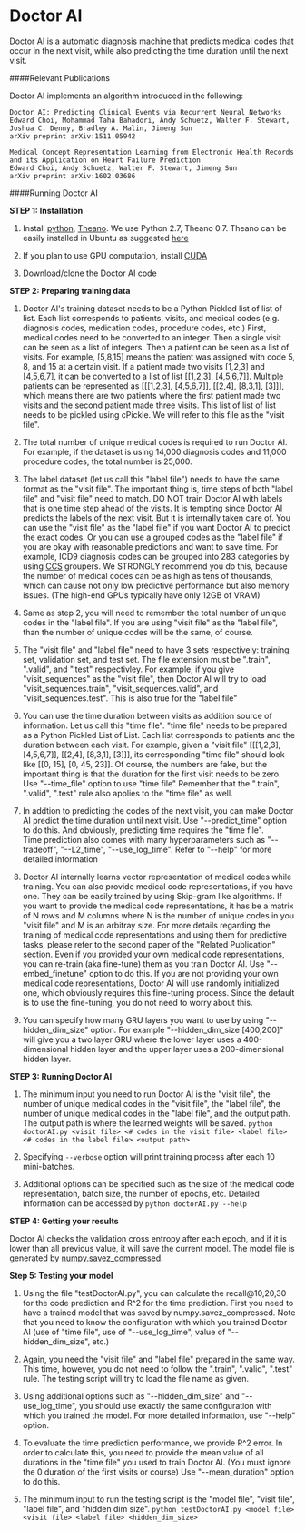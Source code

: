 Doctor AI
=========================================

Doctor AI is a automatic diagnosis machine that predicts medical codes that occur in the next visit, while also predicting the time duration until the next visit.

####Relevant Publications

Doctor AI implements an algorithm introduced in the following:

	Doctor AI: Predicting Clinical Events via Recurrent Neural Networks
	Edward Choi, Mohammad Taha Bahadori, Andy Schuetz, Walter F. Stewart, Joshua C. Denny, Bradley A. Malin, Jimeng Sun
	arXiv preprint arXiv:1511.05942
	
	Medical Concept Representation Learning from Electronic Health Records and its Application on Heart Failure Prediction
	Edward Choi, Andy Schuetz, Walter F. Stewart, Jimeng Sun
	arXiv preprint arXiv:1602.03686

####Running Doctor AI

**STEP 1: Installation**  

1. Install [python](https://www.python.org/), [Theano](http://deeplearning.net/software/theano/index.html). We use Python 2.7, Theano 0.7. Theano can be easily installed in Ubuntu as suggested [here](http://deeplearning.net/software/theano/install_ubuntu.html#install-ubuntu)

2. If you plan to use GPU computation, install [CUDA](https://developer.nvidia.com/cuda-downloads)

3. Download/clone the Doctor AI code  

**STEP 2: Preparing training data**  

1. Doctor AI's training dataset needs to be a Python Pickled list of list of list. Each list corresponds to patients, visits, and medical codes (e.g. diagnosis codes, medication codes, procedure codes, etc.)
First, medical codes need to be converted to an integer. Then a single visit can be seen as a list of integers. Then a patient can be seen as a list of visits.
For example, [5,8,15] means the patient was assigned with code 5, 8, and 15 at a certain visit. 
If a patient made two visits [1,2,3] and [4,5,6,7], it can be converted to a list of list [[1,2,3], [4,5,6,7]]. 
Multiple patients can be represented as [[[1,2,3], [4,5,6,7]], [[2,4], [8,3,1], [3]]], which means there are two patients where the first patient made two visits and the second patient made three visits. 
This list of list of list needs to be pickled using cPickle. We will refer to this file as the "visit file".

2. The total number of unique medical codes is required to run Doctor AI.
For example, if the dataset is using 14,000 diagnosis codes and 11,000 procedure codes, the total number is 25,000. 

3. The label dataset (let us call this "label file") needs to have the same format as the "visit file".
The important thing is, time steps of both "label file" and "visit file" need to match. DO NOT train Doctor AI with labels that is one time step ahead of the visits. It is tempting since Doctor AI predicts the labels of the next visit. But it is internally taken care of.
You can use the "visit file" as the "label file" if you want Doctor AI to predict the exact codes. 
Or you can use a grouped codes as the "label file" if you are okay with reasonable predictions and want to save time. 
For example, ICD9 diagnosis codes can be grouped into 283 categories by using [CCS](https://www.hcup-us.ahrq.gov/toolssoftware/ccs/ccs.jsp) groupers. 
We STRONGLY recommend you do this, because the number of medical codes can be as high as tens of thousands, 
which can cause not only low predictive performance but also memory issues. (The high-end GPUs typically have only 12GB of VRAM)

4. Same as step 2, you will need to remember the total number of unique codes in the "label file".
If you are using "visit file" as the "label file", than the number of unique codes will be the same, of course.

5. The "visit file" and "label file" need to have 3 sets respectively: training set, validation set, and test set.
The file extension must be ".train", ".valid", and ".test" respectivley. 
For example, if you give "visit\_sequences" as the "visit file", then Doctor AI will try to load "visit\_sequences.train", "visit\_sequences.valid", and "visit\_sequences.test".
This is also true for the "label file"

5. You can use the time duration between visits as addition source of information. Let us call this "time file".
"time file" needs to be prepared as a Python Pickled List of List. Each list corresponds to patients and the duration between each visit.
For example, given a "visit file" [[[1,2,3], [4,5,6,7]], [[2,4], [8,3,1], [3]]], its corresponding "time file" should look like [[0, 15], [0, 45, 23]].
Of course, the numbers are fake, but the important thing is that the duration for the first visit needs to be zero. 
Use "--time\_file" option to use "time file"
Remember that the ".train", ".valid", ".test" rule also applies to the "time file" as well.

6. In addtion to predicting the codes of the next visit, you can make Doctor AI predict the time duration until next visit. 
Use "--predict\_time" option to do this. And obviously, predicting time requires the "time file".  
Time prediction also comes with many hyperparameters such as "--tradeoff", "--L2\_time", "--use\_log\_time". 
Refer to "--help" for more detailed information

7. Doctor AI internally learns vector representation of medical codes while training. You can also provide medical code representations, if you have one. 
They can be easily trained by using Skip-gram like algorithms.
If you want to provide the medical code representations, it has be a matrix of N rows and M columns where N is the number of unique codes in you "visit file" and M is an arbitray size. 
For more details regarding the training of medical code representations and using them for predictive tasks, please refer to the second paper of the "Related Publication" section.
Even if you provided your own medical code representations, you can re-train (aka fine-tune) them as you train Doctor AI. 
Use "--embed\_finetune" option to do this. If you are not providing your own medical code representations, Doctor AI will use randomly initialized one, which obviously requires this fine-tuning process. Since the default is to use the fine-tuning, you do not need to worry about this.

8. You can specify how many GRU layers you want to use by using "--hidden\_dim\_size" option.
For example "--hidden\_dim\_size \[400,200\]" will give you a two layer GRU where the lower layer uses a 400-dimensional hidden layer 
and the upper layer uses a 200-dimensional hidden layer.

**STEP 3: Running Doctor AI**  

1. The minimum input you need to run Doctor AI is the "visit file", the number of unique medical codes in the "visit file", 
the "label file", the number of unique medical codes in the "label file", and the output path. The output path is where the learned weights will be saved.
`python doctorAI.py <visit file> <# codes in the visit file> <label file> <# codes in the label file> <output path>`  

2. Specifying `--verbose` option will print training process after each 10 mini-batches.

3. Additional options can be specified such as the size of the medical code representation, batch size, the number of epochs, etc. Detailed information can be accessed by `python doctorAI.py --help`

**STEP 4: Getting your results**  

Doctor AI checks the validation cross entropy after each epoch, and if it is lower than all previous value, it will save the current model. The model file is generated by [numpy.savez_compressed](http://docs.scipy.org/doc/numpy-1.10.1/reference/generated/numpy.savez_compressed.html).

**Step 5: Testing your model**

1. Using the file "testDoctorAI.py", you can calculate the recall@10,20,30 for the code prediction and R^2 for the time prediction. First you need to have a trained model that was saved by numpy.savez\_compressed. Note that you need to know the configuration with which you trained Doctor AI (use of "time file", use of "--use\_log\_time", value of "--hidden\_dim\_size", etc.)

2. Again, you need the "visit file" and "label file" prepared in the same way. This time, however, you do not need to follow the ".train", ".valid", ".test" rule. The testing script will try to load the file name as given.

3. Using additional options such as "--hidden\_dim\_size" and "--use\_log\_time", you should use exactly the same configuration with which you trained the model. For more detailed information, use "--help" option.

4. To evaluate the time prediction performance, we provide R^2 error. In order to calculate this, you need to provide the mean value of all durations in the "time file" you used to train Doctor AI. (You must ignore the 0 duration of the first visits or course) Use "--mean\_duration" option to do this.

5. The minimum input to run the testing script is the "model file", "visit file", "label file", and "hidden dim size".
`python testDoctorAI.py <model file> <visit file> <label file> <hidden_dim_size>`
